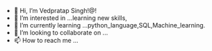 - 👋 Hi, I’m Vedpratap Singh!@!
- 👀 I’m interested in ...learning new skills, 
- 🌱 I’m currently learning ...python_language,SQL,Machine_learning.
- 💞️ I’m looking to collaborate on ...
- 📫 How to reach me ...

<!---
vsrp27/vsrp27 is a ✨ special ✨ repository because its `README.md` (this file) appears on your GitHub profile.
You can click the Preview link to take a look at your changes.
--->
